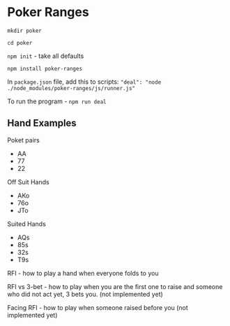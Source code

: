 # Poker Ranges

`mkdir poker`

`cd poker`

`npm init` - take all defaults

`npm install poker-ranges`

In `package.json` file, add this to scripts: `"deal": "node ./node_modules/poker-ranges/js/runner.js"`

To run the program - `npm run deal`

## Hand Examples
Poket pairs
* AA
* 77
* 22

Off Suit Hands
* AKo
* 76o
* JTo

Suited Hands
* AQs
* 85s
* 32s
* T9s

RFI - how to play a hand when everyone folds to you

RFI vs 3-bet - how to play when you are the first one to raise and someone who did not act yet, 3 bets you. (not implemented yet)

Facing RFI - how to play when someone raised before you (not implemented yet)
